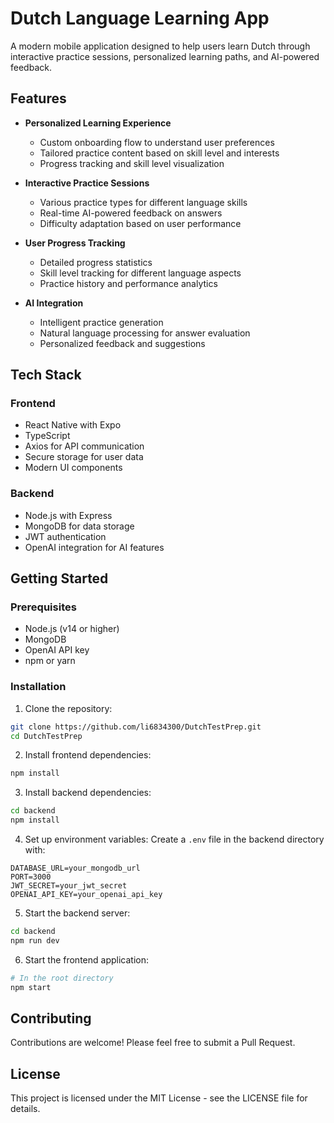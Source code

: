 # Dutch Language Learning App

A modern mobile application designed to help users learn Dutch through interactive practice sessions, personalized learning paths, and AI-powered feedback.

## Features

- **Personalized Learning Experience**
  - Custom onboarding flow to understand user preferences
  - Tailored practice content based on skill level and interests
  - Progress tracking and skill level visualization

- **Interactive Practice Sessions**
  - Various practice types for different language skills
  - Real-time AI-powered feedback on answers
  - Difficulty adaptation based on user performance

- **User Progress Tracking**
  - Detailed progress statistics
  - Skill level tracking for different language aspects
  - Practice history and performance analytics

- **AI Integration**
  - Intelligent practice generation
  - Natural language processing for answer evaluation
  - Personalized feedback and suggestions

## Tech Stack

### Frontend
- React Native with Expo
- TypeScript
- Axios for API communication
- Secure storage for user data
- Modern UI components

### Backend
- Node.js with Express
- MongoDB for data storage
- JWT authentication
- OpenAI integration for AI features

## Getting Started

### Prerequisites
- Node.js (v14 or higher)
- MongoDB
- OpenAI API key
- npm or yarn

### Installation

1. Clone the repository:
```bash
git clone https://github.com/li6834300/DutchTestPrep.git
cd DutchTestPrep
```

2. Install frontend dependencies:
```bash
npm install
```

3. Install backend dependencies:
```bash
cd backend
npm install
```

4. Set up environment variables:
Create a `.env` file in the backend directory with:
```
DATABASE_URL=your_mongodb_url
PORT=3000
JWT_SECRET=your_jwt_secret
OPENAI_API_KEY=your_openai_api_key
```

5. Start the backend server:
```bash
cd backend
npm run dev
```

6. Start the frontend application:
```bash
# In the root directory
npm start
```

## Contributing

Contributions are welcome! Please feel free to submit a Pull Request.

## License

This project is licensed under the MIT License - see the LICENSE file for details.
